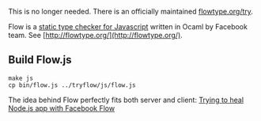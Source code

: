 This is no longer needed. There is an officially maintained [flowtype.org/try](https://flowtype.org/try/).





Flow is a [static type checker for Javascript](http://flowtype.org/) written in Ocaml by Facebook team. See [http://flowtype.org/](http://flowtype.org/).

## Build Flow.js
```
make js
cp bin/flow.js ../tryflow/js/flow.js
```
The idea behind Flow perfectly fits both server and client: [Trying to heal Node.js app with Facebook Flow](http://potomushto.com/2015/01/26/facebook-flow-on-server-and-client.html)

